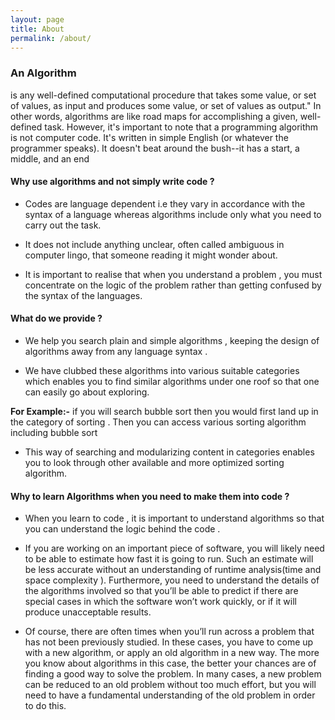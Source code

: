 ```yaml
---
layout: page
title: About
permalink: /about/
---
```


### An __Algorithm__ 
is any well-defined computational procedure that takes some value, or set of values, as input and produces some value, or set of values as output." In other words, algorithms are like road maps for accomplishing a given, well-defined task.
However, it's important to note that a programming algorithm is not computer code. It's written in simple English (or whatever the programmer speaks). It doesn't beat around the bush--it has a start, a middle, and an end 

#### __Why use algorithms and not simply write code ?__

* Codes are language dependent i.e they vary in accordance with the syntax of a language whereas algorithms  include only what you need to carry out the task. 

* It does not include anything unclear, often called ambiguous in computer lingo, that someone reading it might wonder about. 

* It is important to realise that when you understand a problem , you must concentrate on the logic of the problem rather than getting confused by the syntax of the languages.

#### __What do we provide ?__

* We help you search plain and simple algorithms , keeping the design of algorithms away from any language syntax .

* We have clubbed these algorithms into various suitable categories which enables you to find similar algorithms under one roof so that one can easily go about exploring. 

 __For Example:-__  if you will search bubble sort then you would first land up in the category of sorting . Then you can access various sorting algorithm including bubble sort 

 * This way of searching and modularizing content in categories enables you to look through other available and more optimized sorting algorithm.

  

#### __Why to learn Algorithms when you need to make them into code ?__

 * When you learn to code , it is important to understand algorithms so that you can understand the logic behind the code .

 * If you are working on an important piece of software, you will likely need to be able to estimate how fast it is going to run. Such an estimate will be less accurate without an understanding of runtime analysis(time and space complexity ). Furthermore, you need to understand the details of the algorithms involved so that you’ll be able to predict if there are special cases in which the software won’t work quickly, or if it will produce unacceptable results. 

 * Of course, there are often times when you’ll run across a problem that has not been previously studied. In these cases, you have to come up with a new algorithm, or apply an old algorithm in a new way. The more you know about algorithms in this case, the better your chances are of finding a good way to solve the problem. In many cases, a new problem can be reduced to an old problem without too much effort, but you will need to have a fundamental understanding of the old problem in order to do this. 
